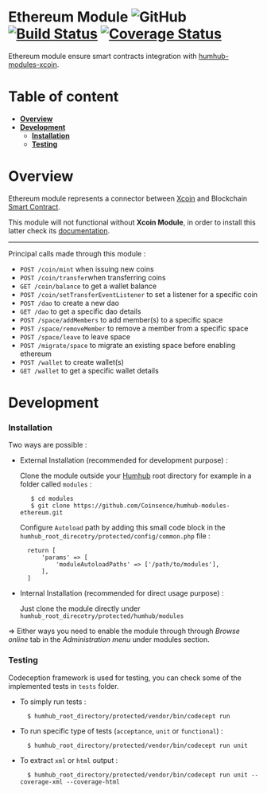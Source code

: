 # Ethereum Module ![GitHub](https://img.shields.io/github/license/Coinsence/coinsence-monorepo.svg) [![Build Status](https://travis-ci.org/Coinsence/humhub-modules-ethereum.svg?branch=master)](https://travis-ci.org/Coinsence/humhub-modules-ethereum) [![Coverage Status](https://coveralls.io/repos/github/Coinsence/humhub-modules-ethereum/badge.svg?branch=master)](https://coveralls.io/github/Coinsence/humhub-modules-ethereum?branch=master)


Ethereum module ensure smart contracts integration with [humhub-modules-xcoin](https://github.com/Coinsence/humhub-modules-xcoin).


# Table of content

- **[Overview](#Overview)**
- **[Development](#Development)**
	- **[Installation](#0)**
	- **[Testing](#1)**

# Overview 
 
Ethereum module represents a connector between [Xcoin](https://github.com/Coinsence/humhub-modules-xcoin) and Blockchain [Smart Contract](https://github.com/Coinsence/coinsence-monorepo). 

This module will not functional without **Xcoin Module**, in order to install this latter check its [documentation](https://github.com/Coinsence/humhub-modules-xcoin).

--- 

Principal calls made through this module : 

*	`POST /coin/mint`  when issuing new coins 
*	`POST /coin/transfer`when transferring coins 
* 	`GET /coin/balance` to get a wallet balance 
* 	`POST /coin/setTransferEventListener` to set a listener for  a specific coin 
*	`POST /dao` to create a new dao 
*	`GET /dao` to get a specific dao details 
*	`POST /space/addMembers` to add member(s) to a specific space 
*	`POST /space/removeMember` to remove a member from a specific space 
*	`POST /space/leave` to leave space
*	`POST /migrate/space` to migrate an existing space before enabling ethereum
*	`POST /wallet` to create wallet(s)
*	`GET /wallet` to get a specific wallet details

# Development 

### Installation 

Two ways are possible : 

- External Installation (recommended for development purpose) : 

	Clone the module outside your [Humhub](http://docs.humhub.org/admin-installation.html) root directory for example in a folder called `modules` : 

		 $ cd modules 
   		 $ git clone https://github.com/Coinsence/humhub-modules-ethereum.git

	Configure `Autoload` path by adding this small code block in the `humhub_root_direcotry/protected/config/common.php` file : 

		return [
          	'params' => [
            	'moduleAutoloadPaths' => ['/path/to/modules'],        
        	],
    	]


- Internal Installation (recommended for direct usage purpose) :

	Just clone the module directly under `humhub_root_direcotry/protected/humhub/modules` 
    
=> Either ways you need to enable the module through through *Browse online* tab in the *Administration menu* under modules section.

### Testing

Codeception framework is used for testing, you can check some of the implemented tests in `tests` folder.

* To simply run tests : 

		$ humhub_root_directory/protected/vendor/bin/codecept run  
    
* To run specific type of tests (`acceptance`, `unit` or `functional`) : 

	 	$ humhub_root_directory/protected/vendor/bin/codecept run unit  
    
* To extract `xml` or `html` output : 

		$ humhub_root_directory/protected/vendor/bin/codecept run unit --coverage-xml --coverage-html
